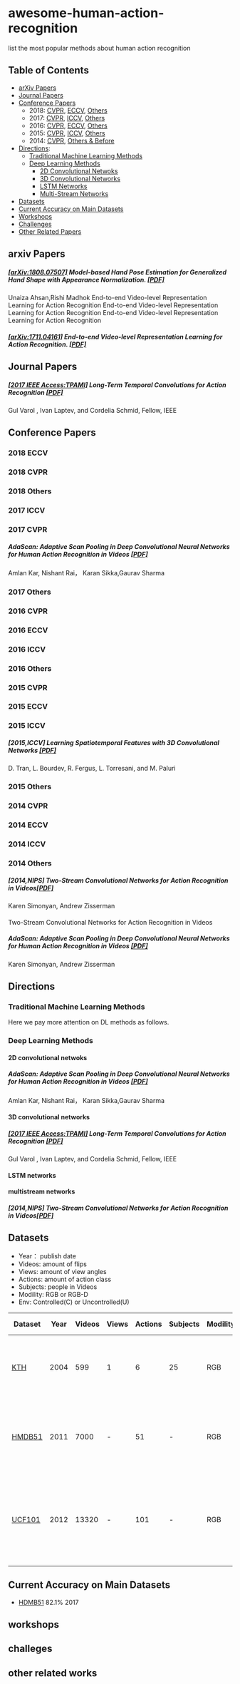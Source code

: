 # awesome-human-action-recognition
list the most popular methods about human action recognition
## Table of Contents
 - [arXiv Papers](#arxiv-papers)
 - [Journal Papers](#journal-papers)
 - [Conference Papers](#conference-papers)
   - 2018: [CVPR](#2018-cvpr), [ECCV](#2018-eccv), [Others](#2018-others)
   - 2017: [CVPR](#2017-cvpr), [ICCV](#2017-iccv), [Others](#2017-others)
   - 2016: [CVPR](#2016-cvpr), [ECCV](#2016-eccv), [Others](#2016-others)
   - 2015: [CVPR](#2015-cvpr), [ICCV](#2015-iccv), [Others](#2015-others)
   - 2014: [CVPR](#2014-cvpr), [Others & Before](#2014-others--before)
 - [Directions](#Directions):
   - [Traditional Machine Learning Methods](#Traditional-machine-learning-methods)
   - [Deep Learning Methods](#traditional-machine-learning-methods)
     - [2D Convolutional Netwoks](#2d-convolutional-netwoks)
     - [3D Convolutional Networks](#3D-convolutional-neetwoks)
     - [LSTM Networks](#LSTM-networks)
     - [Multi-Stream Networks](#multistream-networks)
 - [Datasets](#datasets)
 - [Current Accuracy on Main Datasets](#current-accuracy-on-main-datasets)
 - [Workshops](#workshops)
 - [Challenges](#challenges)
 - [Other Related Papers](#other-related-papers)

## arxiv Papers
##### [\[arXiv:1808.07507\]](https://arxiv.org/abs/1808.07507) Model-based Hand Pose Estimation for Generalized Hand Shape with Appearance Normalization. [\[PDF\]](https://arxiv.org/pdf/1808.07507.pdf  )
Unaiza Ahsan,Rishi Madhok
End-to-end Video-level Representation Learning for Action Recognition
End-to-end Video-level Representation Learning for Action Recognition
End-to-end Video-level Representation Learning for Action Recognition
##### [\[arXiv:1711.04161\]](https://arxiv.org/abs/1711.04161) End-to-end Video-level Representation Learning for Action Recognition. [\[PDF\]](https://arxiv.org/pdf/1711.04161.pdf )
## Journal Papers
##### [\[2017 IEEE Access:TPAMI\]](https://ieeexplore.ieee.org/document/7940083/) Long-Term Temporal Convolutions for Action Recognition [\[PDF\]](https://ieeexplore.ieee.org/stamp/stamp.jsp?tp=&arnumber=7940083)
Gul Varol  , Ivan Laptev, and Cordelia Schmid, Fellow, IEEE

## Conference Papers

### 2018 ECCV



### 2018 CVPR



### 2018 Others

### 2017 ICCV


### 2017 CVPR
##### AdaScan: Adaptive Scan Pooling in Deep Convolutional Neural Networks for Human Action Recognition in Videos [\[PDF\]](https://arxiv.org/pdf/1611.08240.pdf)
Amlan Kar, Nishant Rai， Karan Sikka,Gaurav Sharma
### 2017 Others

### 2016 CVPR
### 2016 ECCV
### 2016 ICCV
### 2016 Others

### 2015 CVPR
### 2015 ECCV
### 2015 ICCV
##### [2015,ICCV] Learning Spatiotemporal Features with 3D Convolutional Networks [\[PDF\]](https://arxiv.org/pdf/1412.0767.pdf)
D. Tran, L. Bourdev, R. Fergus, L. Torresani, and M. Paluri
### 2015 Others

### 2014 CVPR
### 2014 ECCV
### 2014 ICCV
### 2014 Others

##### [2014,NIPS] Two-Stream Convolutional Networks for Action Recognition in Videos[\[PDF\]](http://papers.nips.cc/paper/5353-two-stream-convolutional-networks-for-action-recognition-in-videos.pdf)
Karen Simonyan,  Andrew Zisserman
#### 
Two-Stream Convolutional Networks for Action Recognition in Videos
##### AdaScan: Adaptive Scan Pooling in Deep Convolutional Neural Networks for Human Action Recognition in Videos [\[PDF\]](http://papers.nips.cc/paper/5353-two-stream-convolutional-networks-for-action-recognition-in-videos.pdf)
Karen Simonyan,  Andrew Zisserman
## Directions
### Traditional Machine Learning Methods
Here we pay more attention on DL methods as follows.
### Deep Learning Methods
#### 2D convolutional netwoks
##### AdaScan: Adaptive Scan Pooling in Deep Convolutional Neural Networks for Human Action Recognition in Videos [\[PDF\]](https://arxiv.org/pdf/1611.08240.pdf)
Amlan Kar, Nishant Rai， Karan Sikka,Gaurav Sharma

#### 3D convolutional networks
##### [\[2017 IEEE Access:TPAMI\]](https://ieeexplore.ieee.org/document/7940083/) Long-Term Temporal Convolutions for Action Recognition [\[PDF\]](https://ieeexplore.ieee.org/stamp/stamp.jsp?tp=&arnumber=7940083)
Gul Varol  , Ivan Laptev, and Cordelia Schmid, Fellow, IEEE
#### LSTM networks

#### multistream networks
##### [2014,NIPS] Two-Stream Convolutional Networks for Action Recognition in Videos[\[PDF\]](http://papers.nips.cc/paper/5353-two-stream-convolutional)

## Datasets

- Year： publish date
- Videos: amount of flips
- Views: amount of view angles
- Actions: amount of action class
- Subjects: people in Videos
- Modility: RGB or RGB-D
- Env: Controlled(C) or Uncontrolled(U)


|Dataset|Year|Videos|Views|Actions|Subjects|Modility|Env(C\U)|Related Paper|
|------|------|------|------|------|------|------|------|----------------|
|[KTH](http://www.nada.kth.se/cvap/actions/) | 2004 | 599 | 1 | 6 | 25 | RGB | C | Recognizing human actions: A local svm approach, IEEE ICPR 2004 [\[PDF\]](https://ieeexplore.ieee.org/stamp/stamp.jsp?tp=&arnumber=1334462)|
|[HMDB51](http://serre-lab.clps.brown.edu/resource/hmdb-a-large-human-motion-database/) | 2011| 7000 | - | 51 |  - | RGB  |  U | LHmdb: A large video database for human motion recognition, ICCV 2011 [\[PDF\]](http://serre-lab.clps.brown.edu/wp-content/uploads/2012/08/Kuehne_etal_iccv11.pdf)|
|[UCF101](http://serre-lab.clps.brown.edu/resource/hmdb-a-large-human-motion-database/) | 2012| 13320 | - | 101 |  - | RGB  |  U | Ucf101: A dataset of 101 human action classes from videos in the wild, 2012,cRCV-TR-12-01 [\[PDF\]](https://arxiv.org/pdf/1212.0402.pdf)|
## Current Accuracy on Main Datasets
- [HDMB51](http://actionrecognition.net/files/dsetdetail.php?did=5;) 82.1% 2017 
## workshops
## challeges
## other related works
